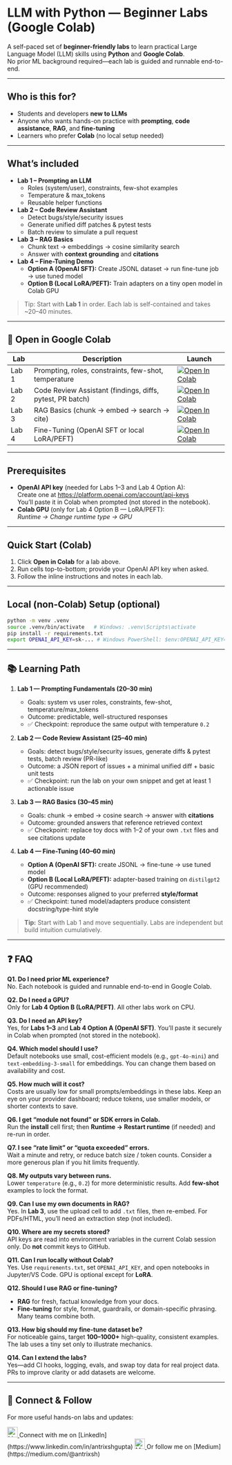 # LLM with Python — Beginner Labs (Google Colab)

A self-paced set of **beginner-friendly labs** to learn practical Large Language Model (LLM) skills using **Python** and **Google Colab**.  
No prior ML background required—each lab is guided and runnable end-to-end.

---

## Who is this for?
- Students and developers **new to LLMs**
- Anyone who wants hands-on practice with **prompting**, **code assistance**, **RAG**, and **fine-tuning**
- Learners who prefer **Colab** (no local setup needed)

---

## What’s included

- **Lab 1 – Prompting an LLM**
  - Roles (system/user), constraints, few-shot examples
  - Temperature & max_tokens
  - Reusable helper functions
- **Lab 2 – Code Review Assistant**
  - Detect bugs/style/security issues
  - Generate unified diff patches & pytest tests
  - Batch review to simulate a pull request
- **Lab 3 – RAG Basics**
  - Chunk text → embeddings → cosine similarity search
  - Answer with **context grounding** and **citations**
- **Lab 4 – Fine-Tuning Demo**
  - **Option A (OpenAI SFT):** Create JSONL dataset → run fine-tune job → use tuned model  
  - **Option B (Local LoRA/PEFT):** Train adapters on a tiny open model in Colab GPU

> Tip: Start with **Lab 1** in order. Each lab is self-contained and takes ~20–40 minutes.

---

## 🚀 Open in Google Colab

| Lab | Description | Launch |
|---|---|---|
| Lab 1 | Prompting, roles, constraints, few-shot, temperature | <a href="https://colab.research.google.com/github/antrixsh/llm-python-colab-beginner-labs/blob/main/notebooks/Lab1_Prompting_with_Python_Colab.ipynb" target="_blank"><img src="https://colab.research.google.com/assets/colab-badge.svg" alt="Open In Colab"/></a> |
| Lab 2 | Code Review Assistant (findings, diffs, pytest, PR batch) | <a href="https://colab.research.google.com/github/antrixsh/llm-python-colab-beginner-labs/blob/main/notebooks/Lab2_Code_Review_Assistant_Colab.ipynb" target="_blank"><img src="https://colab.research.google.com/assets/colab-badge.svg" alt="Open In Colab"/></a> |
| Lab 3 | RAG Basics (chunk → embed → search → cite) | <a href="https://colab.research.google.com/github/antrixsh/llm-python-colab-beginner-labs/blob/main/notebooks/Lab3_RAG_Basics_Colab.ipynb" target="_blank"><img src="https://colab.research.google.com/assets/colab-badge.svg" alt="Open In Colab"/></a> |
| Lab 4 | Fine-Tuning (OpenAI SFT or local LoRA/PEFT) | <a href="https://colab.research.google.com/github/antrixsh/llm-python-colab-beginner-labs/blob/main/notebooks/Lab4_Fine_Tuning_Demo_Colab.ipynb" target="_blank"><img src="https://colab.research.google.com/assets/colab-badge.svg" alt="Open In Colab"/></a> |


---

## Prerequisites

- **OpenAI API key** (needed for Labs 1–3 and Lab 4 Option A):  
  Create one at https://platform.openai.com/account/api-keys  
  You’ll paste it in Colab when prompted (not stored in the notebook).
- **Colab GPU** (only for Lab 4 Option B — LoRA/PEFT):  
  *Runtime → Change runtime type → GPU*

---

## Quick Start (Colab)

1. Click **Open in Colab** for a lab above.
2. Run cells top-to-bottom; provide your OpenAI API key when asked.
3. Follow the inline instructions and notes in each lab.

---

## Local (non-Colab) Setup (optional)

```bash
python -m venv .venv
source .venv/bin/activate   # Windows: .venv\Scripts\activate
pip install -r requirements.txt
export OPENAI_API_KEY=sk-... # Windows PowerShell: $env:OPENAI_API_KEY="sk-..."

```

---
## 📚 Learning Path

1. **Lab 1 — Prompting Fundamentals (20–30 min)**
   - Goals: system vs user roles, constraints, few-shot, temperature/max_tokens
   - Outcome: predictable, well-structured responses
   - ✅ Checkpoint: reproduce the same output with temperature `0.2`

2. **Lab 2 — Code Review Assistant (25–40 min)**
   - Goals: detect bugs/style/security issues, generate diffs & pytest tests, batch review (PR-like)
   - Outcome: a JSON report of issues + a minimal unified diff + basic unit tests
   - ✅ Checkpoint: run the lab on your own snippet and get at least 1 actionable issue

3. **Lab 3 — RAG Basics (30–45 min)**
   - Goals: chunk → embed → cosine search → answer with **citations**
   - Outcome: grounded answers that reference retrieved context
   - ✅ Checkpoint: replace toy docs with 1–2 of your own `.txt` files and see citations update

4. **Lab 4 — Fine-Tuning (40–60 min)**
   - **Option A (OpenAI SFT):** create JSONL → fine-tune → use tuned model  
   - **Option B (Local LoRA/PEFT):** adapter-based training on `distilgpt2` (GPU recommended)
   - Outcome: responses aligned to your preferred **style/format**
   - ✅ Checkpoint: tuned model/adapters produce consistent docstring/type-hint style

> **Tip:** Start with Lab 1 and move sequentially. Labs are independent but build intuition cumulatively.

---

## ❓ FAQ

**Q1. Do I need prior ML experience?**  
No. Each notebook is guided and runnable end-to-end in Google Colab.

**Q2. Do I need a GPU?**  
Only for **Lab 4 Option B (LoRA/PEFT)**. All other labs work on CPU.

**Q3. Do I need an API key?**  
Yes, for **Labs 1–3** and **Lab 4 Option A (OpenAI SFT)**. You’ll paste it securely in Colab when prompted (not stored in the notebook).

**Q4. Which model should I use?**  
Default notebooks use small, cost-efficient models (e.g., `gpt-4o-mini`) and `text-embedding-3-small` for embeddings. You can change them based on availability and cost.

**Q5. How much will it cost?**  
Costs are usually low for small prompts/embeddings in these labs. Keep an eye on your provider dashboard; reduce tokens, use smaller models, or shorter contexts to save.

**Q6. I get “module not found” or SDK errors in Colab.**  
Run the **install** cell first; then **Runtime → Restart runtime** (if needed) and re-run in order.

**Q7. I see “rate limit” or “quota exceeded” errors.**  
Wait a minute and retry, or reduce batch size / token counts. Consider a more generous plan if you hit limits frequently.

**Q8. My outputs vary between runs.**  
Lower `temperature` (e.g., `0.2`) for more deterministic results. Add **few-shot** examples to lock the format.

**Q9. Can I use my own documents in RAG?**  
Yes. In **Lab 3**, use the upload cell to add `.txt` files, then re-embed. For PDFs/HTML, you’ll need an extraction step (not included).

**Q10. Where are my secrets stored?**  
API keys are read into environment variables in the current Colab session only. Do **not** commit keys to GitHub.

**Q11. Can I run locally without Colab?**  
Yes. Use `requirements.txt`, set `OPENAI_API_KEY`, and open notebooks in Jupyter/VS Code. GPU is optional except for **LoRA**.

**Q12. Should I use RAG or fine-tuning?**  
- **RAG** for fresh, factual knowledge from your docs.  
- **Fine-tuning** for style, format, guardrails, or domain-specific phrasing.  
Many teams combine both.

**Q13. How big should my fine-tune dataset be?**  
For noticeable gains, target **100–1000+** high-quality, consistent examples. The lab uses a tiny set only to illustrate mechanics.

**Q14. Can I extend the labs?**  
Yes—add CI hooks, logging, evals, and swap toy data for real project data. PRs to improve clarity or add datasets are welcome.

---
## 🔗 Connect & Follow

For more useful hands-on labs and updates:  

<a href="https://www.linkedin.com/in/antrixshgupta" target="_blank">
  <img src="https://cdn-icons-png.flaticon.com/512/174/174857.png" alt="LinkedIn" width="24"/>
</a> Connect with me on [LinkedIn](https://www.linkedin.com/in/antrixshgupta)  

<a href="https://medium.com/@antrixshgupta" target="_blank">
  <img src="https://cdn-icons-png.flaticon.com/512/5968/5968906.png" alt="Medium" width="24"/>
</a> Or follow me on [Medium](https://medium.com/@antrixsh)  

